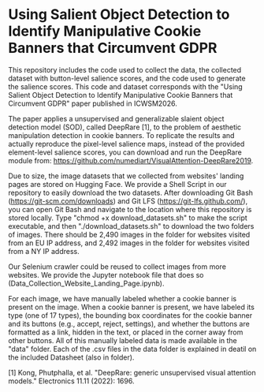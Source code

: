 # Using Salient Object Detection to Identify Manipulative Cookie Banners that Circumvent GDPR
This repository includes the code used to collect the data, the collected dataset with button-level salience scores, and the code used to generate the salience scores.  This code and dataset corresponds with the "Using Salient Object Detection to Identify Manipulative Cookie Banners that Circumvent GDPR" paper published in ICWSM2026. 

The paper applies a unsupervised and generalizable slaient object detection model (SOD), called DeepRare [1], to the problem of aesthetic manipulation detection in cookie banners. To replicate the results and actually reproduce the pixel-level salience maps, instead of the provided element-level salience scores, you can download and run the DeepRare module from: https://github.com/numediart/VisualAttention-DeepRare2019.

Due to size, the image datasets that we collected from websites' landing pages are stored on Hugging Face. We provide a Shell Script in our repository to easily download the two datasets. After downloading Git Bash (https://git-scm.com/downloads) and Git LFS (https://git-lfs.github.com/), you can open Git Bash and navigate to the location where this repository is stored locally. Type "chmod +x download_datasets.sh" to make the script executable, and then "./download_datasets.sh" to download the two folders of images. There should be 2,490 images in the folder for websites visited from an EU IP address, and 2,492 images in the folder for websites visited from a NY IP address. 

Our Selenium crawler could be reused to collect images from more websites. We provide the Jupyter notebook file that does so (Data_Collection_Website_Landing_Page.ipynb).

For each image, we have manually labeled whether a cookie banner is present on the image. When a cookie banner is present, we have labeled its type (one of 17 types), the bounding box coordinates for the cookie banner and its buttons (e.g., accept, reject, settings), and whether the buttons are formatted as a link, hidden in the text, or placed in the corner away from other buttons. All of this manually labeled data is made available in the "data" folder. Each of the .csv files in the data folder is explained in deatil on the included Datasheet (also in folder). 


[1] Kong, Phutphalla, et al. "DeepRare: generic unsupervised visual attention models." Electronics 11.11 (2022): 1696.
